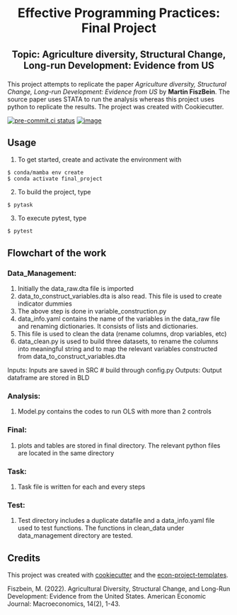 # <h1><p style="text-align: center;">Effective Programming Practices: Final Project</p></h1>

<h2><p style="text-align: center;">Topic: Agriculture diversity, Structural Change, Long-run Development: Evidence from US</p></h2>

This project attempts to replicate the paper *Agriculture diversity, Structural Change,
Long-run Development: Evidence from US* by **Martin FiszBein**. The source paper uses
STATA to run the analysis whereas this project uses python to replicate the results. The
project was created with Cookiecutter.

[![pre-commit.ci status](https://results.pre-commit.ci/badge/github/renuka-venkataramani/final_project/main.svg)](https://results.pre-commit.ci/latest/github/renuka-venkataramani/final_project/main)
[![image](https://img.shields.io/badge/code%20style-black-000000.svg)](https://github.com/psf/black)

## Usage

1. To get started, create and activate the environment with

```console
$ conda/mamba env create
$ conda activate final_project
```

2. To build the project, type

```console
$ pytask
```

3. To execute pytest, type

```console
$ pytest
```

## Flowchart of the work

### Data_Management:

1. Initially the data_raw.dta file is imported
2. data_to_construct_variables.dta is also read. This file is used to create indicator
   dummies
3. The above step is done in variable_construction.py
4. data_info.yaml contains the name of the variables in the data_raw file and renaming
   dictionaries. It consists of lists and dictionaries.
5. This file is used to clean the data (rename columns, drop variables, etc)
6. data_clean.py is used to build three datasets, to rename the columns into meaningful
   string and to map the relevant variables constructed from
   data_to_construct_variables.dta

Inputs: Inputs are saved in SRC # build through config.py 
Outputs: Output dataframe are stored in BLD

### Analysis:

1. Model.py contains the codes to run OLS with more than 2 controls

### Final:

1. plots and tables are stored in final directory. The relevant python files are located
   in the same directory

### Task: 

1. Task file is written for each and every steps

### Test: 

1. Test directory includes a duplicate datafile and a data_info.yaml file used to test
functions. The functions in clean_data under data_management directory are tested.

## Credits

This project was created with [cookiecutter](https://github.com/audreyr/cookiecutter)
and the
[econ-project-templates](https://github.com/OpenSourceEconomics/econ-project-templates).

Fiszbein, M. (2022). Agricultural Diversity, Structural Change, and Long-Run
Development: Evidence from the United States. American Economic Journal: Macroeconomics,
14(2), 1-43.
